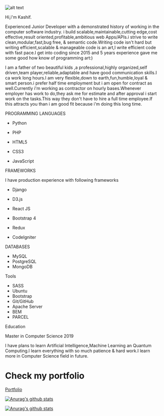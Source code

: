 ![alt text](https://camo.githubusercontent.com/b9fb1e099522fba215aab60b1a0b5fd591938ae9/687474703a2f2f706978656c70726f776573732e636f6d2f692f706f772d6c6170746f70677261622e6a7067)

Hi,i'm Kashif.

Experienced Junior Developer with a demonstrated history of working in the computer software industry. i build scalable,maintainable,cutting edge,cost effective,result oriented,profitable,ambitious web Apps/APIs.i strive to write clean,modular,fast,bug free, & semantic code.Writing code isn't hard but writing efficient,scalable & manageable code is an art,I write efficient code with fast pace.I get into coding since 2015 and 5 years experience gave me some good how know of programming art:)

I am a father of two beautiful kids ,a professional,highly organized,self driven,team player,reliable,adaptable and have good communication skills.I ca work long hours.I am very flexible,down to earth,fun,humble,loyal & smart person.i prefer half time employment but i am open for contract as well.Currently i'm working as contractor on hourly bases.Whenever employer has work to do,they ask me for estimate and after approval i start work on the tasks.This way they don't have to hire a full time employee.If this attracts you than i am good fit because i'm doing this long time.

PROGRAMMING LANGUAGES

* Python

* PHP

* HTML5

* CSS3

* JavaScript



FRAMEWORKS

I have production experience with following frameworks

* Django

* D3.js

* React JS

* Bootstrap 4

* Redux

* CodeIgniter



DATABASES

  * MySQL
  * PostgreSQL
  * MongoDB

Tools

  * SASS 
  * Ubuntu
  * Bootstrap
  * Git/GitHub
  * Apache Server
  * BEM
  * PARCEL

Education

Master in Computer Science 2019

I have plans to learn Artificial Intelligence,Machine Learning an Quantum Computing.I learn everything with so much patience & hard work.I learn more in Computer Science field in future.
# Check my portfolio

[Portfolio](http://kashif-naqvi.surge.sh/)

[![Anurag's github stats](https://github-readme-stats.vercel.app/api?username=Kashif1Naqvi)](https://github.com/anuraghazra/github-readme-stats)


[![Anurag's github stats](https://github-readme-stats.vercel.app/api?username=Kashif1Naqvi)](https://github.com/anuraghazra/github-readme-stats)

